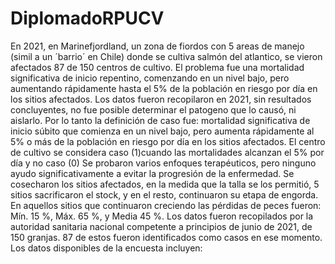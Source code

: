 # DiplomadoRPUCV
En 2021, en Marinefjordland, un zona de fiordos con 5 areas de manejo
(simil a un ´barrio´ en Chile) donde se cultiva salmón del atlantico, se
vieron afectados 87 de 150 centros de cultivo. El problema fue una
mortalidad significativa de inicio repentino, comenzando en un nivel
bajo, pero aumentando rápidamente hasta el 5% de la población en riesgo
por día en los sitios afectados. Los datos fueron recopilaron en 2021,
sin resultados concluyentes, no fue posible determinar el patogeno que
lo causó, ni aislarlo. Por lo tanto la definición de caso fue:
mortalidad significativa de inicio súbito que comienza en un nivel bajo,
pero aumenta rápidamente al 5% o más de la población en riesgo por día
en los sitios afectados. El centro de cultivo se considera caso
(1)cuando las mortalidades alcanzan el 5% por día y no caso (0) Se
probaron varios enfoques terapéuticos, pero ninguno ayudo
significativamente a evitar la progresión de la enfermedad. Se
cosecharon los sitios afectados, en la medida que la talla se los
permitió, 5 sitios sacrificaron el stock, y en el resto, continuaron su
etapa de engorda. En aquellos sitios que continuaron creciendo las
pérdidas de peces fueron: Mín. 15 %, Máx. 65 %, y Media 45 %. Los datos
fueron recopilados por la autoridad sanitaria nacional competente a
principios de junio de 2021, de 150 granjas. 87 de estos fueron
identificados como casos en ese momento. Los datos disponibles de la
encuesta incluyen:
